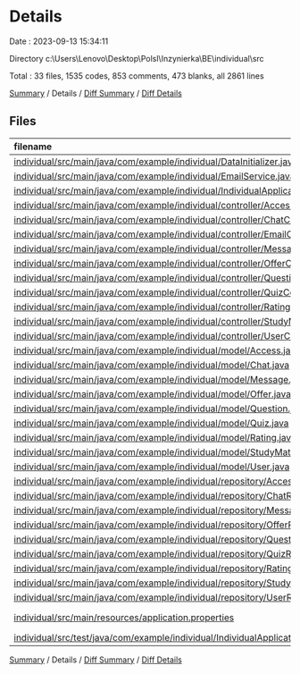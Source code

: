 # Details

Date : 2023-09-13 15:34:11

Directory c:\\Users\\Lenovo\\Desktop\\Polsl\\Inzynierka\\BE\\individual\\src

Total : 33 files,  1535 codes, 853 comments, 473 blanks, all 2861 lines

[Summary](results.md) / Details / [Diff Summary](diff.md) / [Diff Details](diff-details.md)

## Files
| filename | language | code | comment | blank | total |
| :--- | :--- | ---: | ---: | ---: | ---: |
| [individual/src/main/java/com/example/individual/DataInitializer.java](/individual/src/main/java/com/example/individual/DataInitializer.java) | Java | 68 | 10 | 18 | 96 |
| [individual/src/main/java/com/example/individual/EmailService.java](/individual/src/main/java/com/example/individual/EmailService.java) | Java | 18 | 0 | 6 | 24 |
| [individual/src/main/java/com/example/individual/IndividualApplication.java](/individual/src/main/java/com/example/individual/IndividualApplication.java) | Java | 10 | 3 | 5 | 18 |
| [individual/src/main/java/com/example/individual/controller/AccessController.java](/individual/src/main/java/com/example/individual/controller/AccessController.java) | Java | 57 | 0 | 13 | 70 |
| [individual/src/main/java/com/example/individual/controller/ChatController.java](/individual/src/main/java/com/example/individual/controller/ChatController.java) | Java | 112 | 53 | 26 | 191 |
| [individual/src/main/java/com/example/individual/controller/EmailController.java](/individual/src/main/java/com/example/individual/controller/EmailController.java) | Java | 48 | 0 | 15 | 63 |
| [individual/src/main/java/com/example/individual/controller/MessageController.java](/individual/src/main/java/com/example/individual/controller/MessageController.java) | Java | 79 | 52 | 16 | 147 |
| [individual/src/main/java/com/example/individual/controller/OfferController.java](/individual/src/main/java/com/example/individual/controller/OfferController.java) | Java | 86 | 51 | 20 | 157 |
| [individual/src/main/java/com/example/individual/controller/QuestionController.java](/individual/src/main/java/com/example/individual/controller/QuestionController.java) | Java | 52 | 0 | 10 | 62 |
| [individual/src/main/java/com/example/individual/controller/QuizController.java](/individual/src/main/java/com/example/individual/controller/QuizController.java) | Java | 48 | 0 | 12 | 60 |
| [individual/src/main/java/com/example/individual/controller/RatingController.java](/individual/src/main/java/com/example/individual/controller/RatingController.java) | Java | 58 | 33 | 12 | 103 |
| [individual/src/main/java/com/example/individual/controller/StudyMaterialController.java](/individual/src/main/java/com/example/individual/controller/StudyMaterialController.java) | Java | 51 | 0 | 12 | 63 |
| [individual/src/main/java/com/example/individual/controller/UserController.java](/individual/src/main/java/com/example/individual/controller/UserController.java) | Java | 97 | 34 | 27 | 158 |
| [individual/src/main/java/com/example/individual/model/Access.java](/individual/src/main/java/com/example/individual/model/Access.java) | Java | 48 | 1 | 17 | 66 |
| [individual/src/main/java/com/example/individual/model/Chat.java](/individual/src/main/java/com/example/individual/model/Chat.java) | Java | 86 | 114 | 28 | 228 |
| [individual/src/main/java/com/example/individual/model/Message.java](/individual/src/main/java/com/example/individual/model/Message.java) | Java | 67 | 83 | 25 | 175 |
| [individual/src/main/java/com/example/individual/model/Offer.java](/individual/src/main/java/com/example/individual/model/Offer.java) | Java | 86 | 125 | 31 | 242 |
| [individual/src/main/java/com/example/individual/model/Question.java](/individual/src/main/java/com/example/individual/model/Question.java) | Java | 84 | 1 | 29 | 114 |
| [individual/src/main/java/com/example/individual/model/Quiz.java](/individual/src/main/java/com/example/individual/model/Quiz.java) | Java | 57 | 1 | 21 | 79 |
| [individual/src/main/java/com/example/individual/model/Rating.java](/individual/src/main/java/com/example/individual/model/Rating.java) | Java | 47 | 69 | 18 | 134 |
| [individual/src/main/java/com/example/individual/model/StudyMaterial.java](/individual/src/main/java/com/example/individual/model/StudyMaterial.java) | Java | 48 | 1 | 22 | 71 |
| [individual/src/main/java/com/example/individual/model/User.java](/individual/src/main/java/com/example/individual/model/User.java) | Java | 92 | 140 | 33 | 265 |
| [individual/src/main/java/com/example/individual/repository/AccessRepository.java](/individual/src/main/java/com/example/individual/repository/AccessRepository.java) | Java | 18 | 0 | 6 | 24 |
| [individual/src/main/java/com/example/individual/repository/ChatRepository.java](/individual/src/main/java/com/example/individual/repository/ChatRepository.java) | Java | 18 | 23 | 7 | 48 |
| [individual/src/main/java/com/example/individual/repository/MessageRepository.java](/individual/src/main/java/com/example/individual/repository/MessageRepository.java) | Java | 14 | 22 | 8 | 44 |
| [individual/src/main/java/com/example/individual/repository/OfferRepository.java](/individual/src/main/java/com/example/individual/repository/OfferRepository.java) | Java | 14 | 21 | 7 | 42 |
| [individual/src/main/java/com/example/individual/repository/QuestionRepository.java](/individual/src/main/java/com/example/individual/repository/QuestionRepository.java) | Java | 11 | 0 | 4 | 15 |
| [individual/src/main/java/com/example/individual/repository/QuizRepository.java](/individual/src/main/java/com/example/individual/repository/QuizRepository.java) | Java | 10 | 0 | 4 | 14 |
| [individual/src/main/java/com/example/individual/repository/RatingRepository.java](/individual/src/main/java/com/example/individual/repository/RatingRepository.java) | Java | 7 | 3 | 4 | 14 |
| [individual/src/main/java/com/example/individual/repository/StudyMaterialRepository.java](/individual/src/main/java/com/example/individual/repository/StudyMaterialRepository.java) | Java | 13 | 0 | 4 | 17 |
| [individual/src/main/java/com/example/individual/repository/UserRepository.java](/individual/src/main/java/com/example/individual/repository/UserRepository.java) | Java | 10 | 9 | 4 | 23 |
| [individual/src/main/resources/application.properties](/individual/src/main/resources/application.properties) | Java Properties | 12 | 4 | 4 | 20 |
| [individual/src/test/java/com/example/individual/IndividualApplicationTests.java](/individual/src/test/java/com/example/individual/IndividualApplicationTests.java) | Java | 9 | 0 | 5 | 14 |

[Summary](results.md) / Details / [Diff Summary](diff.md) / [Diff Details](diff-details.md)